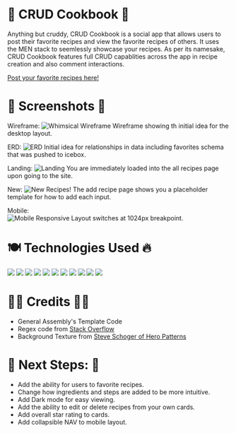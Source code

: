 # 🍗 CRUD Cookbook 🍱
Anything but cruddy, CRUD Cookbook is a social app that allows users to post their favorite recipes and view the favorite recipes of others. It uses the MEN stack to seemlessly showcase your recipes. As per its namesake, CRUD Cookbook features full CRUD capablities across the app in recipe creation and also comment interactions.

[Post your favorite recipes here!](https://crud-cookbook.herokuapp.com/)

# 🍔 Screenshots 🍟
Wireframe:
![Whimsical Wireframe](https://i.imgur.com/6OPSM0v.png)
Wireframe showing th initial idea for the desktop layout.  

ERD:
![ERD](https://i.imgur.com/JQmQOaP.png)
Initial idea for relationships in data including favorites schema that was pushed to icebox.

Landing:
![Landing](https://i.imgur.com/5Ak6BEa.png)
You are immediately loaded into the all recipes page upon going to the site.

New:
![New Recipes!](https://i.imgur.com/AhRS9hx.png)
The add recipe page shows you a placeholder template for how to add each input.

Mobile:<br>
![Mobile Responsive](https://i.imgur.com/AlFE1sN.png)
Layout switches at 1024px breakpoint.


# 🍽 Technologies Used 🔥
<img src="https://img.shields.io/badge/HTML5-E34F26?style=flat&logo=html5&logoColor=white">
<img src="https://img.shields.io/badge/CSS3-1572B6?style=flat&logo=css3&logoColor=white">
<img src="https://img.shields.io/badge/JavaScript-F7DF1E?style=flat&logo=javascript&logoColor=black">
<img src="https://img.shields.io/badge/Bootstrap-563D7C?style=flat&logo=bootstrap&logoColor=white">
<img src="https://img.shields.io/badge/MongoDB-4EA94B?style=flat&logo=mongodb&logoColor=white">
<img src="https://img.shields.io/badge/Express.js-404D59?style=flat&logo=express&logoColor=white">
<img src="https://img.shields.io/badge/Node.js-43853D?style=flat&logo=node.js&logoColor=white">
<img src="https://img.shields.io/badge/Heroku-430098?style=flat&logo=heroku&logoColor=white">
<img src="https://img.shields.io/badge/-%3C%25EJS%25%3E-FFFFFF">
<img src="https://img.shields.io/badge/-Passport-000000?style=flat&logo=passport">
<img src="https://img.shields.io/badge/Mongoose-880000?style=flat">

# 👩‍🍳 Credits 👨‍🍳
* General Assembly's Template Code
* Regex code from [Stack Overflow](https://stackoverflow.com/questions/40687546/html-input-require-url-to-end-in-specific-filetype)
* Background Texture from [Steve Schoger of Hero Patterns](https://heropatterns.com/)


# 🦐 Next Steps: 🍤
* Add the ability for users to favorite recipes.
* Change how ingredients and steps are added to be more intuitive.
* Add Dark mode for easy viewing.
* Add the ability to edit or delete recipes from your own cards.
* Add overall star rating to cards.
* Add collapsible NAV to mobile layout.